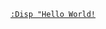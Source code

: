 [`:Disp "Hello World!`](http://tibasicdev.wikidot.com/whytibasic)

<!---
jackrein/jackrein is a ✨ special ✨ repository because its `README.md` (this file) appears on your GitHub profile.
You can click the Preview link to take a look at your changes.
--->
